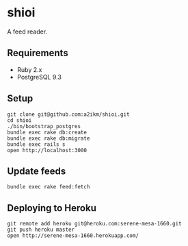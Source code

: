 shioi
======

A feed reader.


## Requirements

- Ruby 2.x
- PostgreSQL 9.3


## Setup

```
git clone git@github.com:a2ikm/shioi.git
cd shioi
./bin/bootstrap_postgres
bundle exec rake db:create
bundle exec rake db:migrate
bundle exec rails s
open http://localhost:3000
```


## Update feeds

```
bundle exec rake feed:fetch
```


## Deploying to Heroku

```
git remote add heroku git@heroku.com:serene-mesa-1660.git
git push heroku master
open http://serene-mesa-1660.herokuapp.com/
```
